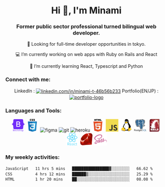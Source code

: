 <h1 align="center">Hi 👋, I'm Minami</h1>
<h3 align="center">Former public sector professional turned bilingual web developer. </h3>

<p align="center"> 📍 Looking for full-time developer opportunities in tokyo.</p>

<p align="center"> 💻 I’m currently working on web apps with Ruby on Rails and React</p>

<p align="center"> 🌱 I’m currently learning React, Typescript and Python</p>


<h3 align="left">Connect with me:</h3>

<p align="center">
LinkedIn : <a href="https://linkedin.com/in/linkedin.com/in/minami-t-46b56b233" target="blank"><img align="center" src="https://raw.githubusercontent.com/rahuldkjain/github-profile-readme-generator/master/src/images/icons/Social/linked-in-alt.svg" alt="linkedin.com/in/minami-t-46b56b233" height="40" width="40" /></a> 
Portfolio(EN/JP) : <a href="https://minami-77.github.io/profile/" target="blank"><img align="center" src="https://minami-77.github.io/profile/images/logo_m_br.png" alt="portfolio-logo" height="40" width="40"/></a>
</p>


<h3 align="left">Languages and Tools:</h3>
<p align="center"> 
<img src="https://raw.githubusercontent.com/devicons/devicon/master/icons/bootstrap/bootstrap-plain-wordmark.svg" alt="bootstrap" width="40" height="40"/> 
<img src="https://raw.githubusercontent.com/devicons/devicon/master/icons/css3/css3-original-wordmark.svg" alt="css3" width="40" height="40"/> 
<img src="https://www.vectorlogo.zone/logos/figma/figma-icon.svg" alt="figma" width="40" height="40"/> 
<img src="https://www.vectorlogo.zone/logos/git-scm/git-scm-icon.svg" alt="git" width="40" height="40"/> 
<img src="https://www.vectorlogo.zone/logos/heroku/heroku-icon.svg" alt="heroku" width="40" height="40"/> 
<img src="https://raw.githubusercontent.com/devicons/devicon/master/icons/html5/html5-original-wordmark.svg" alt="html5" width="40" height="40"/> 
<img src="https://raw.githubusercontent.com/devicons/devicon/master/icons/javascript/javascript-original.svg" alt="javascript" width="40" height="40"/> 
<img src="https://raw.githubusercontent.com/devicons/devicon/master/icons/linux/linux-original.svg" alt="linux" width="40" height="40"/> 
<img src="https://raw.githubusercontent.com/devicons/devicon/master/icons/postgresql/postgresql-original-wordmark.svg" alt="postgresql" width="40" height="40"/>
<img src="https://raw.githubusercontent.com/devicons/devicon/master/icons/rails/rails-original-wordmark.svg" alt="rails" width="40" height="40"/> 
<img src="https://raw.githubusercontent.com/devicons/devicon/master/icons/react/react-original-wordmark.svg" alt="react" width="40" height="40"/> 
<img src="https://raw.githubusercontent.com/devicons/devicon/master/icons/ruby/ruby-original.svg" alt="ruby" width="40" height="40"/> 
<img src="https://raw.githubusercontent.com/devicons/devicon/master/icons/sass/sass-original.svg" alt="sass" width="40" height="40"/> 
</p>


<h3 align="left">My weekly activities:</h3>
<!--START_SECTION:waka-->

```txt
JavaScript   11 hrs 5 mins   ████████████████▓░░░░░░░░   66.62 %
CSS          4 hrs 12 mins   ██████▒░░░░░░░░░░░░░░░░░░   25.29 %
HTML         1 hr 20 mins    ██░░░░░░░░░░░░░░░░░░░░░░░   08.08 %
```

<!--END_SECTION:waka-->


<!--
**minami-77/minami-77** is a ✨ _special_ ✨ repository because its `README.md` (this file) appears on your GitHub profile.
Here are some ideas to get you started:
- 🔭 I’m currently working on ...
- 🌱 I’m currently learning ...
- 👯 I’m looking to collaborate on ...
- 🤔 I’m looking for help with ...
- 💬 Ask me about ...
- 📫 How to reach me: ...
- 😄 Pronouns: ...
- ⚡ Fun fact: ...
-->
<!--
<p><img align="center" src="https://github-readme-stats.vercel.app/api/top-langs?username=minami-77&show_icons=true&locale=en&layout=compact" alt="minami-77" /></p>
<p>&nbsp;<img align="center" src="https://github-readme-stats.vercel.app/api?username=minami-77&show_icons=true&locale=en" alt="minami-77" /></p>
<p><img align="center" src="https://github-readme-streak-stats.herokuapp.com/?user=minami-77&" alt="minami-77" /></p>
-->
